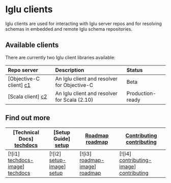 # Iglu clients

Iglu clients are used for interacting with Iglu server repos and for resolving schemas in embedded and remote Iglu schema repositories.

## Available clients

There are currently two Iglu client libraries available:

| **Repo server**           | **Description**                              | **Status**       |
|:--------------------------|:---------------------------------------------|:-----------------|
| [Objective-C client] [c1] | An Iglu client and resolver for Objective-C  | Beta             |
| [Scala client] [c2]       | An Iglu client and resolver for Scala (2.10) | Production-ready |

## Find out more

| **[Technical Docs] [techdocs]**     | **[Setup Guide] [setup]**     | **[Roadmap] [roadmap]**           | **[Contributing] [contributing]**           |
|-------------------------------------|-------------------------------|-----------------------------------|---------------------------------------------|
| [![i1] [techdocs-image]] [techdocs] | [![i2] [setup-image]] [setup] | [![i3] [roadmap-image]] [roadmap] | [![i4] [contributing-image]] [contributing] |

[c1]: https://github.com/snowplow/iglu/wiki/ObjC-client
[c2]: https://github.com/snowplow/iglu/wiki/Scala-client

[techdocs-image]: https://d3i6fms1cm1j0i.cloudfront.net/github/images/techdocs.png
[setup-image]: https://d3i6fms1cm1j0i.cloudfront.net/github/images/setup.png
[roadmap-image]: https://d3i6fms1cm1j0i.cloudfront.net/github/images/roadmap.png
[contributing-image]: https://d3i6fms1cm1j0i.cloudfront.net/github/images/contributing.png

[techdocs]: https://github.com/snowplow/iglu/wiki/Iglu-clients
[setup]: https://github.com/snowplow/iglu/wiki/Setting-up-an-Iglu-client
[roadmap]: https://github.com/snowplow/iglu/wiki/Product-roadmap
[contributing]: https://github.com/snowplow/iglu/wiki/Contributing
